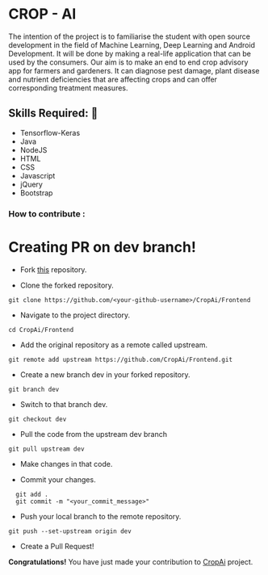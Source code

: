 # CROP - AI

The intention of the project is to familiarise the student with open source development in the field of Machine Learning, Deep Learning and Android Development. It will be done by making a real-life application that can be used by the consumers. Our aim is to make an end to end crop advisory app for farmers and gardeners. It can diagnose pest damage, plant disease and nutrient deficiencies that are affecting crops and can offer corresponding treatment measures.

## Skills Required: 💪

- Tensorflow-Keras
- Java
- NodeJS
- HTML
- CSS
- Javascript
- jQuery
- Bootstrap

### How to contribute :

# Creating PR on dev branch! #

* Fork [this](https://github.com/CropAi/Frontend) repository.

* Clone the forked repository.

```terminal
git clone https://github.com/<your-github-username>/CropAi/Frontend
```

* Navigate to the project directory.

```terminal
cd CropAi/Frontend
```

* Add the original repository as a remote called upstream.

```terminal
git remote add upstream https://github.com/CropAi/Frontend.git
```

* Create a new branch dev in your forked repository.

```terminal
git branch dev
```

* Switch to that branch dev.

```terminal
git checkout dev
```

* Pull the code from the upstream dev branch

```terminal
git pull upstream dev
```

* Make changes in that code.

* Commit your changes.

```terminal
  git add .
  git commit -m "<your_commit_message>"
```

* Push your local branch to the remote repository.

```terminal
git push --set-upstream origin dev
```

* Create a Pull Request!

**Congratulations!** You have just made your contribution to [CropAi](https://github.com/CropAi/Frontend) project.
